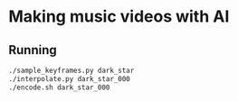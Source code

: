 # Making music videos with AI 

## Running 

```bash
./sample_keyframes.py dark_star
./interpolate.py dark_star_000
./encode.sh dark_star_000
```

